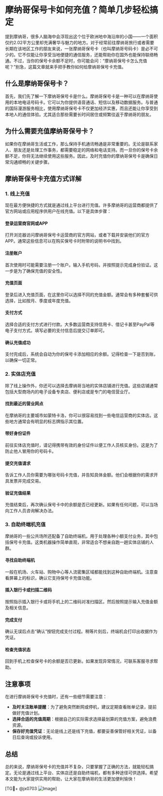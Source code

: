 # 摩纳哥保号卡如何充值？简单几步轻松搞定

提到摩纳哥，很多人脑海中会浮现出这个位于欧洲地中海沿岸的小国——一个面积仅约2.02平方公里却充满奢华与魅力的地方。对于经常前往摩纳哥旅行或者需要长期在该地区工作的朋友来说，一张摩纳哥保号卡（也叫摩纳哥号码卡）是必不可少的。它不仅能让你享受当地便捷的通信服务，还能帮助你在国外也能保持联络畅通。不过，当你的保号卡余额不足时，你可能会问：“摩纳哥保号卡怎么充值呢？”别急，这篇文章就来手把手教你如何给摩纳哥保号卡充值。

## 什么是摩纳哥保号卡？

首先，我们先了解一下摩纳哥保号卡是什么。摩纳哥保号卡是一种可以在摩纳哥使用的本地电话号码卡。它可以为你提供语音通话、短信以及移动数据服务。与普通的国际漫游服务相比，使用摩纳哥保号卡不仅更加经济实惠，而且还能让你享受到本地人的通信体验。尤其适合那些需要长时间居住或频繁往返于摩纳哥的朋友。

## 为什么需要充值摩纳哥保号卡？

如果你在摩纳哥生活或工作，那么保持手机通讯畅通是非常重要的。无论是联系家人、朋友还是处理工作事务，都需要稳定的网络和电话支持。而一旦你的保号卡余额不足，你将无法继续使用这些服务。因此，及时充值你的摩纳哥保号卡是确保日常沟通顺畅的关键步骤。

## 摩纳哥保号卡充值方式详解

### 1. 线上充值

现在最方便快捷的方式就是通过线上平台进行充值。许多摩纳哥的运营商都提供了官方网站或应用程序供用户在线充值。以下是具体步骤：

#### 登录运营商官网或APP
打开浏览器访问摩纳哥保号卡运营商的官方网站，或者下载并安装他们的官方APP。通常这些信息可以在购买保号卡时附带的说明书中找到。

#### 注册账户
首次使用时可能需要注册一个账户。输入手机号码，并按照提示完成身份验证。这一步是为了确保充值的安全性。

#### 充值页面
登录后进入充值页面，在这里你可以选择不同的充值金额。通常会有多种套餐可供选择，比如按月、季度或年度充值。

#### 支付方式
选择合适的支付方式进行付款。大多数运营商支持信用卡、借记卡甚至PayPal等电子支付方式。填写必要的支付信息后提交订单即可。

#### 确认充值成功
支付完成后，系统会自动为你的保号卡添加相应的余额。记得检查一下是否到账，以确保一切正常。

### 2. 实体店充值

除了线上操作外，你还可以选择去摩纳哥当地的实体店铺进行充值。这些店铺通常包括大型商场内的电子设备专卖店、便利店或是专门的电信营业厅。

#### 找到最近的营业网点
在摩纳哥的主要城市如蒙特卡洛，你可以很容易找到一些电信运营商的实体店。这些地方通常会有明显的标志牌指示其位置。

#### 带好身份证件
前往实体店充值时，请记得携带有效的身份证件以便工作人员核实身份。这是为了防止他人冒用你的号码卡。

#### 提交充值请求
告诉工作人员你需要为哪张号码卡充值，并告知具体金额。他们会根据你的需求开具发票并完成交易。

#### 验证充值结果
充值结束后，再次确认保号卡中的余额是否已经更新。如果有任何问题，可以当场向工作人员咨询解决办法。

### 3. 自助终端机充值

摩纳哥的一些公共场所还配备了自助终端机，用于处理各种小额支付业务，其中包括保号卡充值。这类机器操作简单直观，非常适合不想亲自跑一趟实体店铺的人群。

#### 寻找自助终端机
一般在机场、火车站、购物中心等人流密集区域都能找到这种自助终端机。注意查看屏幕上的标识，确认它支持保号卡充值功能。

#### 插入银行卡或扫描二维码
按照指示插入银行卡或将手机上的二维码对准扫描区。然后按照提示输入充值金额及相关信息。

#### 完成支付
确认无误后点击“确认”按钮完成支付过程。稍等片刻后，终端机会打印出收据作为凭证。

#### 检查充值状态
回到手机上检查保号卡的余额是否已更新。如果发现异常情况，可联系客服寻求帮助。

## 注意事项

在进行摩纳哥保号卡充值时，还有一些细节需要注意：

- **及时关注账单提醒**：为了避免突然断网或停机，建议定期查看账单记录，提前做好充值计划。
- **选择合适的充值周期**：根据自己的实际需求选择最划算的充值方案，避免浪费资源。
- **保存好充值凭证**：无论是线上还是线下充值，都要妥善保管好相关凭证，以备日后查询或投诉使用。

## 总结

总的来说，摩纳哥保号卡的充值并不复杂，只要掌握了正确的方法，就能轻松搞定。无论是通过线上平台、实体店还是自助终端机，都有多种途径可供选择。希望本文能为大家提供实用的帮助，让大家在摩纳哥的生活更加便利愉快！

[TG💪+ @jx0703 ![Image](https://github.com/user-attachments/assets/dbca1d08-cadb-493c-b0ec-ad6f7a83f270)]